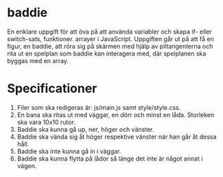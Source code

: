 # baddie
En enklare uppgift för att öva på att använda variabler och skapa if- eller switch-sats, funktioner. arrayer i JavaScript.
Uppgiften går ut på att få en figur, en baddie, att röra sig på skärmen med hjälp av piltangenterna och rita ut en spelplan som baddie kan interagera med, där spelplanen ska byggas med en array.

# Specificationer
1. Filer som ska redigeras är: js/main.js samt style/style.css.
2. En bana ska ritas ut med väggar, en dörr och minst en låda. Storleken ska vara 10x10 rutor.
3. Baddie ska kunna gå up, ner, höger och vänster.
4. Baddie ska vända sig åt höger respektive vänster när han går åt dessa håll.
5. Baddie ska inte kunna gå in i väggar.
6. Baddie ska kunna flytta på lådor så länge det inte är något annat i vägen.
